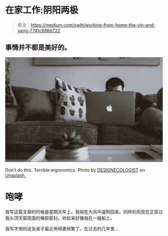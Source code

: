 # 在家工作:阴阳两极

> 原文：<https://medium.com/swlh/working-from-home-the-yin-and-yang-7741c686b722>

## 事情并不都是美好的。

![](img/e0709cfabe6f15c32ee89b8d61f0983a.png)

Don’t do this. Terrible ergonomics. Photo by [DESIGNECOLOGIST](https://unsplash.com/photos/YHd66D4gMMU?utm_source=unsplash&utm_medium=referral&utm_content=creditCopyText) on [Unsplash.](https://unsplash.com/search/photos/working-from-home?utm_source=unsplash&utm_medium=referral&utm_content=creditCopyText)

# 咆哮

我写这篇文章的时候是星期天早上。我刚在大风中遛狗回来。同样的风现在正穿过我头顶天窗周围的橡胶密封。听起来好像我在一艘船上。

我写字用的这张桌子最近用得更频繁了。在过去的几年里…